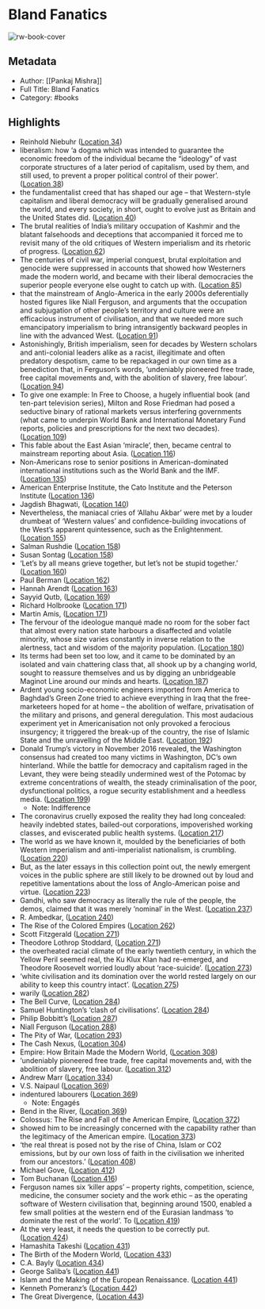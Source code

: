 # Bland Fanatics

![rw-book-cover](https://m.media-amazon.com/images/I/81c1unayo-L._SY160.jpg)

## Metadata
- Author: [[Pankaj Mishra]]
- Full Title: Bland Fanatics
- Category: #books

## Highlights
- Reinhold Niebuhr ([Location 34](https://readwise.io/to_kindle?action=open&asin=B07Y73Q2S3&location=34))
- liberalism: how ‘a dogma which was intended to guarantee the economic freedom of the individual became the “ideology” of vast corporate structures of a later period of capitalism, used by them, and still used, to prevent a proper political control of their power’. ([Location 38](https://readwise.io/to_kindle?action=open&asin=B07Y73Q2S3&location=38))
- the fundamentalist creed that has shaped our age – that Western-style capitalism and liberal democracy will be gradually generalised around the world, and every society, in short, ought to evolve just as Britain and the United States did. ([Location 40](https://readwise.io/to_kindle?action=open&asin=B07Y73Q2S3&location=40))
- The brutal realities of India’s military occupation of Kashmir and the blatant falsehoods and deceptions that accompanied it forced me to revisit many of the old critiques of Western imperialism and its rhetoric of progress. ([Location 62](https://readwise.io/to_kindle?action=open&asin=B07Y73Q2S3&location=62))
- The centuries of civil war, imperial conquest, brutal exploitation and genocide were suppressed in accounts that showed how Westerners made the modern world, and became with their liberal democracies the superior people everyone else ought to catch up with. ([Location 85](https://readwise.io/to_kindle?action=open&asin=B07Y73Q2S3&location=85))
- that the mainstream of Anglo-America in the early 2000s deferentially hosted figures like Niall Ferguson, and arguments that the occupation and subjugation of other people’s territory and culture were an efficacious instrument of civilisation, and that we needed more such emancipatory imperialism to bring intransigently backward peoples in line with the advanced West. ([Location 91](https://readwise.io/to_kindle?action=open&asin=B07Y73Q2S3&location=91))
- Astonishingly, British imperialism, seen for decades by Western scholars and anti-colonial leaders alike as a racist, illegitimate and often predatory despotism, came to be repackaged in our own time as a benediction that, in Ferguson’s words, ‘undeniably pioneered free trade, free capital movements and, with the abolition of slavery, free labour’. ([Location 94](https://readwise.io/to_kindle?action=open&asin=B07Y73Q2S3&location=94))
- To give one example: In Free to Choose, a hugely influential book (and ten-part television series), Milton and Rose Friedman had posed a seductive binary of rational markets versus interfering governments (what came to underpin World Bank and International Monetary Fund reports, policies and prescriptions for the next two decades). ([Location 109](https://readwise.io/to_kindle?action=open&asin=B07Y73Q2S3&location=109))
- This fable about the East Asian ‘miracle’, then, became central to mainstream reporting about Asia. ([Location 116](https://readwise.io/to_kindle?action=open&asin=B07Y73Q2S3&location=116))
- Non-Americans rose to senior positions in American-dominated international institutions such as the World Bank and the IMF. ([Location 135](https://readwise.io/to_kindle?action=open&asin=B07Y73Q2S3&location=135))
- American Enterprise Institute, the Cato Institute and the Peterson Institute ([Location 136](https://readwise.io/to_kindle?action=open&asin=B07Y73Q2S3&location=136))
- Jagdish Bhagwati, ([Location 140](https://readwise.io/to_kindle?action=open&asin=B07Y73Q2S3&location=140))
- Nevertheless, the maniacal cries of ‘Allahu Akbar’ were met by a louder drumbeat of ‘Western values’ and confidence-building invocations of the West’s apparent quintessence, such as the Enlightenment. ([Location 155](https://readwise.io/to_kindle?action=open&asin=B07Y73Q2S3&location=155))
- Salman Rushdie ([Location 158](https://readwise.io/to_kindle?action=open&asin=B07Y73Q2S3&location=158))
- Susan Sontag ([Location 158](https://readwise.io/to_kindle?action=open&asin=B07Y73Q2S3&location=158))
- ‘Let’s by all means grieve together, but let’s not be stupid together.’ ([Location 160](https://readwise.io/to_kindle?action=open&asin=B07Y73Q2S3&location=160))
- Paul Berman ([Location 162](https://readwise.io/to_kindle?action=open&asin=B07Y73Q2S3&location=162))
- Hannah Arendt ([Location 163](https://readwise.io/to_kindle?action=open&asin=B07Y73Q2S3&location=163))
- Sayyid Qutb, ([Location 169](https://readwise.io/to_kindle?action=open&asin=B07Y73Q2S3&location=169))
- Richard Holbrooke ([Location 171](https://readwise.io/to_kindle?action=open&asin=B07Y73Q2S3&location=171))
- Martin Amis, ([Location 171](https://readwise.io/to_kindle?action=open&asin=B07Y73Q2S3&location=171))
- The fervour of the ideologue manqué made no room for the sober fact that almost every nation state harbours a disaffected and volatile minority, whose size varies constantly in inverse relation to the alertness, tact and wisdom of the majority population. ([Location 180](https://readwise.io/to_kindle?action=open&asin=B07Y73Q2S3&location=180))
- Its terms had been set too low, and it came to be dominated by an isolated and vain chattering class that, all shook up by a changing world, sought to reassure themselves and us by digging an unbridgeable Maginot Line around our minds and hearts. ([Location 187](https://readwise.io/to_kindle?action=open&asin=B07Y73Q2S3&location=187))
- Ardent young socio-economic engineers imported from America to Baghdad’s Green Zone tried to achieve everything in Iraq that the free-marketeers hoped for at home – the abolition of welfare, privatisation of the military and prisons, and general deregulation. This most audacious experiment yet in Americanisation not only provoked a ferocious insurgency; it triggered the break-up of the country, the rise of Islamic State and the unravelling of the Middle East. ([Location 192](https://readwise.io/to_kindle?action=open&asin=B07Y73Q2S3&location=192))
- Donald Trump’s victory in November 2016 revealed, the Washington consensus had created too many victims in Washington, DC’s own hinterland. While the battle for democracy and capitalism raged in the Levant, they were being steadily undermined west of the Potomac by extreme concentrations of wealth, the steady criminalisation of the poor, dysfunctional politics, a rogue security establishment and a heedless media. ([Location 199](https://readwise.io/to_kindle?action=open&asin=B07Y73Q2S3&location=199))
    - Note: Indifference
- The coronavirus cruelly exposed the reality they had long concealed: heavily indebted states, bailed-out corporations, impoverished working classes, and eviscerated public health systems. ([Location 217](https://readwise.io/to_kindle?action=open&asin=B07Y73Q2S3&location=217))
- The world as we have known it, moulded by the beneficiaries of both Western imperialism and anti-imperialist nationalism, is crumbling. ([Location 220](https://readwise.io/to_kindle?action=open&asin=B07Y73Q2S3&location=220))
- But, as the later essays in this collection point out, the newly emergent voices in the public sphere are still likely to be drowned out by loud and repetitive lamentations about the loss of Anglo-American poise and virtue. ([Location 223](https://readwise.io/to_kindle?action=open&asin=B07Y73Q2S3&location=223))
- Gandhi, who saw democracy as literally the rule of the people, the demos, claimed that it was merely ‘nominal’ in the West. ([Location 237](https://readwise.io/to_kindle?action=open&asin=B07Y73Q2S3&location=237))
- R. Ambedkar, ([Location 240](https://readwise.io/to_kindle?action=open&asin=B07Y73Q2S3&location=240))
- The Rise of the Colored Empires ([Location 262](https://readwise.io/to_kindle?action=open&asin=B07Y73Q2S3&location=262))
- Scott Fitzgerald ([Location 271](https://readwise.io/to_kindle?action=open&asin=B07Y73Q2S3&location=271))
- Theodore Lothrop Stoddard, ([Location 271](https://readwise.io/to_kindle?action=open&asin=B07Y73Q2S3&location=271))
- the overheated racial climate of the early twentieth century, in which the Yellow Peril seemed real, the Ku Klux Klan had re-emerged, and Theodore Roosevelt worried loudly about ‘race-suicide’. ([Location 273](https://readwise.io/to_kindle?action=open&asin=B07Y73Q2S3&location=273))
- ‘white civilisation and its domination over the world rested largely on our ability to keep this country intact’. ([Location 275](https://readwise.io/to_kindle?action=open&asin=B07Y73Q2S3&location=275))
- warily ([Location 282](https://readwise.io/to_kindle?action=open&asin=B07Y73Q2S3&location=282))
- The Bell Curve, ([Location 284](https://readwise.io/to_kindle?action=open&asin=B07Y73Q2S3&location=284))
- Samuel Huntington’s ‘clash of civilisations’. ([Location 284](https://readwise.io/to_kindle?action=open&asin=B07Y73Q2S3&location=284))
- Philip Bobbitt’s ([Location 287](https://readwise.io/to_kindle?action=open&asin=B07Y73Q2S3&location=287))
- Niall Ferguson ([Location 288](https://readwise.io/to_kindle?action=open&asin=B07Y73Q2S3&location=288))
- The Pity of War, ([Location 293](https://readwise.io/to_kindle?action=open&asin=B07Y73Q2S3&location=293))
- The Cash Nexus, ([Location 304](https://readwise.io/to_kindle?action=open&asin=B07Y73Q2S3&location=304))
- Empire: How Britain Made the Modern World, ([Location 308](https://readwise.io/to_kindle?action=open&asin=B07Y73Q2S3&location=308))
- ‘undeniably pioneered free trade, free capital movements and, with the abolition of slavery, free labour. ([Location 312](https://readwise.io/to_kindle?action=open&asin=B07Y73Q2S3&location=312))
- Andrew Marr ([Location 334](https://readwise.io/to_kindle?action=open&asin=B07Y73Q2S3&location=334))
- V.S. Naipaul ([Location 369](https://readwise.io/to_kindle?action=open&asin=B07Y73Q2S3&location=369))
- indentured labourers ([Location 369](https://readwise.io/to_kindle?action=open&asin=B07Y73Q2S3&location=369))
    - Note: Engagés
- Bend in the River, ([Location 369](https://readwise.io/to_kindle?action=open&asin=B07Y73Q2S3&location=369))
- Colossus: The Rise and Fall of the American Empire, ([Location 372](https://readwise.io/to_kindle?action=open&asin=B07Y73Q2S3&location=372))
- showed him to be increasingly concerned with the capability rather than the legitimacy of the American empire. ([Location 373](https://readwise.io/to_kindle?action=open&asin=B07Y73Q2S3&location=373))
- ‘the real threat is posed not by the rise of China, Islam or CO2 emissions, but by our own loss of faith in the civilisation we inherited from our ancestors.’ ([Location 408](https://readwise.io/to_kindle?action=open&asin=B07Y73Q2S3&location=408))
- Michael Gove, ([Location 412](https://readwise.io/to_kindle?action=open&asin=B07Y73Q2S3&location=412))
- Tom Buchanan ([Location 416](https://readwise.io/to_kindle?action=open&asin=B07Y73Q2S3&location=416))
- Ferguson names six ‘killer apps’ – property rights, competition, science, medicine, the consumer society and the work ethic – as the operating software of Western civilisation that, beginning around 1500, enabled a few small polities at the western end of the Eurasian landmass ‘to dominate the rest of the world’. To ([Location 419](https://readwise.io/to_kindle?action=open&asin=B07Y73Q2S3&location=419))
- At the very least, it needs the question to be correctly put. ([Location 424](https://readwise.io/to_kindle?action=open&asin=B07Y73Q2S3&location=424))
- Hamashita Takeshi ([Location 431](https://readwise.io/to_kindle?action=open&asin=B07Y73Q2S3&location=431))
- The Birth of the Modern World, ([Location 433](https://readwise.io/to_kindle?action=open&asin=B07Y73Q2S3&location=433))
- C.A. Bayly ([Location 434](https://readwise.io/to_kindle?action=open&asin=B07Y73Q2S3&location=434))
- George Saliba’s ([Location 441](https://readwise.io/to_kindle?action=open&asin=B07Y73Q2S3&location=441))
- Islam and the Making of the European Renaissance. ([Location 441](https://readwise.io/to_kindle?action=open&asin=B07Y73Q2S3&location=441))
- Kenneth Pomeranz’s ([Location 442](https://readwise.io/to_kindle?action=open&asin=B07Y73Q2S3&location=442))
- The Great Divergence, ([Location 443](https://readwise.io/to_kindle?action=open&asin=B07Y73Q2S3&location=443))

